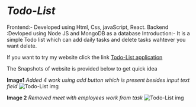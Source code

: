 # _**Todo-List**_

Frontend:- Developed using Html, Css, javaScript, React.
Backend :Devloped using Node JS and MongoDB as a database
Introduction:- It is a simple Todo list which can add daily tasks and delete tasks wahtever you want delete.

If you want to try my website click the link
[Todo-List application](https://hartik123.github.io/Todo-List/)

The Snapshots of website is provided below to get quick idea


**Image1**
_Added 4 work using add button which is present besides input text field_
![Todo-List img](https://user-images.githubusercontent.com/59147991/123962095-b51d0380-d9ce-11eb-9a61-c8529e564da1.png)

**Image 2**
_Removed meet with employees work from task_
![Todo-List img](https://user-images.githubusercontent.com/59147991/123962108-b8b08a80-d9ce-11eb-9048-23fb0bc68407.png)
